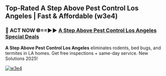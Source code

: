 ## Top-Rated A Step Above Pest Control Los Angeles | Fast & Affordable (w3e4)

<h3>🐜 ACT NOW 🌐==►► <a href="https://tinyurl.com/2dysvsjj" rel="nofollow">A Step Above Pest Control Los Angeles Special Deals</a></h3>

**A Step Above Pest Control Los Angeles** eliminates rodents, bed bugs, and termites in LA homes. Get free inspections + same-day service. New Solutions 2025!

[![w3e4](https://i.imgur.com/JCYaghj.jpeg)](https://tinyurl.com/2dysvsjj)